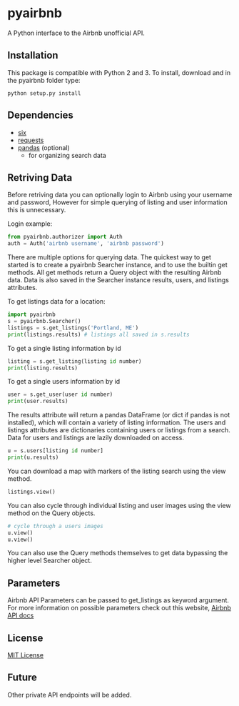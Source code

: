 # pyairbnb

A Python interface to the Airbnb unofficial API.


## Installation

This package is compatible with Python 2 and 3.
To install, download and in the pyairbnb folder type:

```shell
python setup.py install
```

## Dependencies
- [six](https://pypi.python.org/pypi/six/)
- [requests](http://docs.python-requests.org/en/master/)
- [pandas](http://pandas.pydata.org/) (optional)
  - for organizing search data

## Retriving Data

Before retriving data you can optionally login to Airbnb using your username and password, However for simple querying of listing and user information this is unnecessary.

Login example:

```python
from pyairbnb.authorizer import Auth
auth = Auth('airbnb username', 'airbnb password')
```

There are multiple options for querying data. The quickest way to get started is to create a pyairbnb Searcher instance, and to use the builtin get methods. All get methods return a Query object with the resulting Airbnb data. Data is also saved in the Searcher instance results, users, and listings attributes.

To get listings data for a location:

```python
import pyairbnb
s = pyairbnb.Searcher()
listings = s.get_listings('Portland, ME')
print(listings.results) # listings all saved in s.results
```

To get a single listing information by id

```python
listing = s.get_listing(listing id number)
print(listing.results)
```

To get a single users information by id

```python
user = s.get_user(user id number)
print(user.results)
```

The results attribute will return a pandas DataFrame (or dict if pandas is not installed), which will contain a variety of listing information. The users and listings attributes are dictionaries containing users or listings from a search. Data for users and listings are lazily downloaded on access.

```python
u = s.users[listing id number]
print(u.results)
```

You can download a map with markers of the listing search using the view method.

```python
listings.view()
```

You can also cycle through individual listing and user images using the view method on the Query objects.
```python
# cycle through a users images
u.view()
u.view()
```

You can also use the Query methods themselves to get data bypassing the higher level Searcher object.


## Parameters
Airbnb API Parameters can be passed to get_listings as keyword argument. For more information on
possible parameters check out this website, [Airbnb API docs](http://airbnbapi.org/)

## License

[MIT License](http://opensource.org/licenses/MIT)

## Future

Other private API endpoints will be added. 
